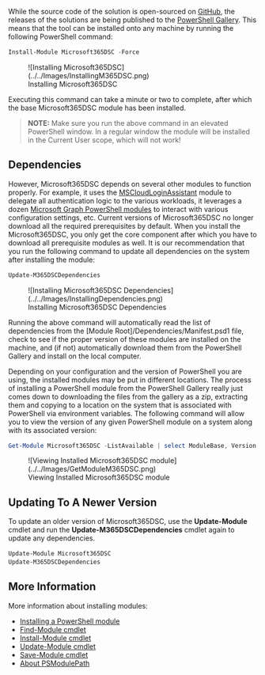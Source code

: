 While the source code of the solution is open-sourced on <a href="https://GitHub.com/Microsoft/Microsoft365DSC" target="_blank">GitHub</a>, the releases of the solutions are being published to the <a href="https://www.powershellgallery.com/packages/Microsoft365DSC/" target="_blank">PowerShell Gallery</a>. This means that the tool can be installed onto any machine by running the following PowerShell command:

```PowerShell
Install-Module Microsoft365DSC -Force
```

<figure markdown>
   ![Installing Microsoft365DSC](../../Images/InstallingM365DSC.png)
  <figcaption>Installing Microsoft365DSC</figcaption>
</figure>

Executing this command can take a minute or two to complete, after which the base Microsoft365DSC module has been installed.

> **NOTE:** Make sure you run the above command in an elevated PowerShell window. In a regular window the module will be installed in the Current User scope, which will not work!

## Dependencies

However, Microsoft365DSC depends on several other modules to function properly. For example, it uses the <a href="https://www.powershellgallery.com/packages/MSCloudLoginAssistant/">MSCloudLoginAssistant</a> module to delegate all authentication logic to the various workloads, it leverages a dozen <a href="https://www.powershellgallery.com/packages?q=Microsoft.Graph">Microsoft Graph PowerShell modules</a> to interact with various configuration settings, etc. Current versions of Microsoft365DSC no longer download all the required prerequisites by default. When you install the Microsoft365DSC, you only get the core component after which you have to download all prerequisite modules as well. It is our recommendation that you run the following command to update all dependencies on the system after installing the module:

```PowerShell
Update-M365DSCDependencies
```

<figure markdown>
   ![Installing Microsoft365DSC Dependencies](../../Images/InstallingDependencies.png)
  <figcaption>Installing Microsoft365DSC Dependencies</figcaption>
</figure>

Running the above command will automatically read the list of dependencies from the [Module Root]/Dependencies/Manifest.psd1 file, check to see if the proper version of these modules are installed on the machine, and (if not) automatically download them from the PowerShell Gallery and install on the local computer.

Depending on your configuration and the version of PowerShell you are using, the installed modules may be put in different locations. The process of installing a PowerShell module from the PowerShell Gallery really just comes down to downloading the files from the gallery as a zip, extracting them and copying to a location on the system that is associated with PowerShell via environment variables. The following command will allow you to view the version of any given PowerShell module on a system along with its associated version:

```PowerShell
Get-Module Microsoft365DSC -ListAvailable | select ModuleBase, Version
```

<figure markdown>
   ![Viewing Installed Microsoft365DSC module](../../Images/GetModuleM365DSC.png)
  <figcaption>Viewing Installed Microsoft365DSC module</figcaption>
</figure>

## Updating To A Newer Version

To update an older version of Microsoft365DSC, use the **Update-Module** cmdlet and run the **Update-M365DSCDependencies** cmdlet again to update any dependencies.

```PowerShell
Update-Module Microsoft365DSC
Update-M365DSCDependencies
```

## More Information

More information about installing modules:

- <a href="https://docs.microsoft.com/en-us/powershell/scripting/developer/module/installing-a-powershell-module?view=powershell-7.2" target="_blank">Installing a PowerShell module</a>
- <a href="https://docs.microsoft.com/en-us/powershell/module/powershellget/find-module?view=powershell-7.2" target="_blank">Find-Module cmdlet</a>
- <a href="https://docs.microsoft.com/en-us/powershell/module/powershellget/install-module?view=powershell-7.2" target="_blank">Install-Module cmdlet</a>
- <a href="https://docs.microsoft.com/en-us/powershell/module/powershellget/update-module?view=powershell-7.2" target="_blank">Update-Module cmdlet</a>
- <a href="https://docs.microsoft.com/en-us/powershell/module/powershellget/save-module?view=powershell-7.2" target="_blank">Save-Module cmdlet</a>
- <a href="https://docs.microsoft.com/en-us/powershell/module/microsoft.powershell.core/about/about_psmodulepath?view=powershell-7.2" target="_blank">About PSModulePath</a>

